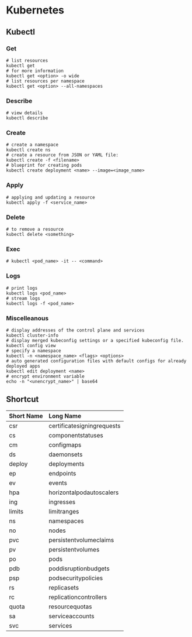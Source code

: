 # Kubernetes

## Kubectl

### Get
```
# list resources
kubectl get 
# for more information
kubectl get <option> -o wide
# list resources per namespace
kubectl get <option> --all-namespaces

```
### Describe
```
# view details
kubectl describe 
```
### Create
```
# create a namespace
kubectl create ns
# create a resource from JSON or YAML file:
kubectl create -f <filename>
# blueprint for creating pods
kubectl create deployment <name> --image=<image_name>
```
### Apply
```
# applying and updating a resource
kubectl apply -f <service_name>
```
### Delete
```
# to remove a resource
kubectl delete <something>
```
### Exec
```
# kubectl <pod_name> -it -- <command>
```
### Logs
```
# print logs
kubectl logs <pod_name>
# stream logs
kubectl logs -f <pod_name>
```
### Miscelleanous
```
# display addresses of the control plane and services
kubectl cluster-info
# display merged kubeconfig settings or a specified kubeconfig file.
kubectl config view
# specify a namespace
kubectl -n <namespace_name> <flags> <options>
# auto generated configuration files with default configs for already deployed apps
kubectl edit deployment <name>
# encrypt environment variable
echo -n "<unencrypt_name>" | base64
```
## Shortcut
|Short Name|Long Name|
|:----|:----|
|csr|certificatesigningrequests|
|cs|componentstatuses|
|cm|configmaps|
|ds|daemonsets|
|deploy|deployments|
|ep|endpoints|
|ev|events|
|hpa|horizontalpodautoscalers|
|ing|ingresses|
|limits|limitranges|
|ns|namespaces|
|no|nodes|
|pvc|persistentvolumeclaims|
|pv|persistentvolumes|
|po|pods|
|pdb|poddisruptionbudgets|
|psp|podsecuritypolicies|
|rs|replicasets|
|rc|replicationcontrollers|
|quota|resourcequotas|
|sa|serviceaccounts|
|svc|services|




